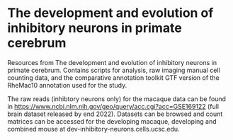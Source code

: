 # The development and evolution of inhibitory neurons in primate cerebrum
Resources from The development and evolution of inhibitory neurons in primate cerebrum. Contains scripts for analysis, raw imaging manual cell counting data, and the comparative annotation toolkit GTF version of the RheMac10 annotation used for the study.


The raw reads (inhibtory neurons only) for the macaque data can be found in https://www.ncbi.nlm.nih.gov/geo/query/acc.cgi?acc=GSE169122 (full brain dataset released by end 2022). Datasets can be browsed and count matrices can be accessed for the developing macaque, developing and combined mouse at dev-inhibitory-neurons.cells.ucsc.edu.

